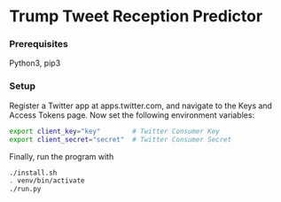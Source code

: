 # Trump Tweet Reception Predictor
### Prerequisites
Python3, pip3
### Setup
Register a Twitter app at apps.twitter.com, and navigate to the Keys and Access Tokens page.
Now set the following environment variables:
```sh
export client_key="key"        # Twitter Consumer Key
export client_secret="secret"  # Twitter Consumer Secret
```
Finally, run the program with
```sh
./install.sh
. venv/bin/activate
./run.py
```
